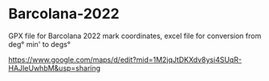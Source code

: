 # Barcolana-2022
GPX file for Barcolana 2022 mark coordinates, excel file for conversion from deg° min' to degs°

https://www.google.com/maps/d/edit?mid=1M2jqJtDKXdv8ysi4SUqR-HAJIeUwhbM&usp=sharing
